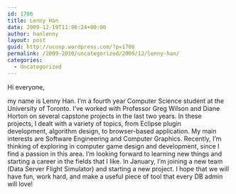 ```yaml
---
id: 1706
title: Lenny Han
date: 2009-12-19T11:06:24+00:00
author: hanlenny
layout: post
guid: http://ucosp.wordpress.com/?p=1706
permalink: /2009-2010/uncategorized/2009/12/lenny-han/
categories:
  - Uncategorized
---
```

Hi everyone,

my name is Lenny Han. I&#8217;m a fourth year Computer Science student at the University of Toronto. I&#8217;ve worked with Professor Greg Wilson and Diane Horton on several capstone projects in the last two years. In these projects, I dealt with a variety of topics, from Eclipse plugin development, algorithm design, to browser-based application. My main interests are Software Engineering and Computer Graphics. Recently, I&#8217;m thinking of exploring in computer game design and development, since I find a passion in this area. I&#8217;m looking forward to learning new things and starting a career in the fields that I like. In January, I&#8217;m joining a new team (Data Server Flight Simulator) and starting a new project. I hope that we will have fun, work hard, and make a useful piece of tool that every DB admin will love!